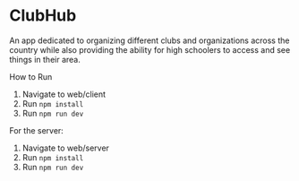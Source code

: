 # ClubHub

An app dedicated to organizing different clubs and organizations across the country while also providing the ability for high schoolers to access and see things in their area.

How to Run

1. Navigate to web/client
2. Run `npm install`
3. Run `npm run dev`

For the server:

1. Navigate to web/server
2. Run `npm install`
3. Run `npm run dev`
